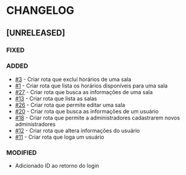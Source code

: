 # CHANGELOG

## [UNRELEASED]

### FIXED

### ADDED

* [#3](https://github.com/afmireski/OPT120-projeto-final-api/issues/3) - Criar rota que excluí horários de uma sala
* [#1](https://github.com/afmireski/OPT120-projeto-final-api/issues/1) - Criar rota que lista os horários disponíveis para uma sala
* [#27](https://github.com/afmireski/OPT120-projeto-final-api/issues/27) - Criar rota que busca as informações de uma sala
* [#13](https://github.com/afmireski/OPT120-projeto-final-api/issues/13) - Criar rota que lista as salas
* [#26](https://github.com/afmireski/OPT120-projeto-final-api/issues/26) - Criar rota que permite editar uma sala
* [#20](https://github.com/afmireski/OPT120-projeto-final-api/issues/20) - Criar rota que busca as informações de um usuário
* [#18](https://github.com/afmireski/OPT120-projeto-final-api/issues/18) - Criar rota que permite a administradores cadastrarem novos administradores
* [#12](https://github.com/afmireski/OPT120-projeto-final-api/issues/16) - Criar rota que altera informações do usuário
* [#11](https://github.com/afmireski/OPT120-projeto-final-api/issues/11) - Criar rota que loga um usuário

### MODIFIED

* Adicionado ID ao retorno do login